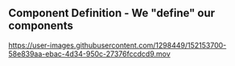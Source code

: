 ## Component Definition - We "define" our components

https://user-images.githubusercontent.com/1298449/152153700-58e839aa-ebac-4d34-950c-27376fccdcd9.mov

